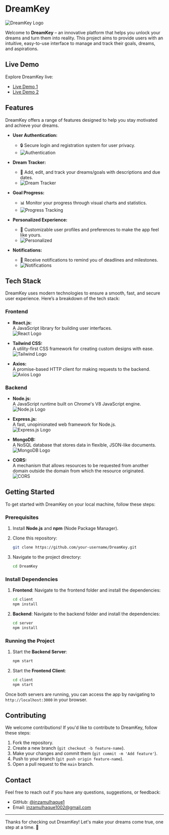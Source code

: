 # DreamKey

![DreamKey Logo](https://i.ibb.co.com/20rpD2y8/dreamkey.jpg) <!-- Replace with your logo URL -->

Welcome to **DreamKey** – an innovative platform that helps you unlock your dreams and turn them into reality. This project aims to provide users with an intuitive, easy-to-use interface to manage and track their goals, dreams, and aspirations.

## Live Demo

Explore DreamKey live:
- [Live Demo 1](https://dreamkeys-bef14.web.app)
- [Live Demo 2](https://dreamkeys-bef14.firebaseapp.com)

## Features

DreamKey offers a range of features designed to help you stay motivated and achieve your dreams.

- **User Authentication:**
   - 🔒 Secure login and registration system for user privacy.
   - ![Authentication](https://example.com/auth-image.png) <!-- Replace with a relevant image URL -->

- **Dream Tracker:**
   - 📅 Add, edit, and track your dreams/goals with descriptions and due dates.
   - ![Dream Tracker](https://example.com/dream-tracker-image.png) <!-- Replace with a relevant image URL -->

- **Goal Progress:**
   - 📊 Monitor your progress through visual charts and statistics.
   - ![Progress Tracking](https://example.com/progress-image.png) <!-- Replace with a relevant image URL -->

- **Personalized Experience:**
   - 🎨 Customizable user profiles and preferences to make the app feel like yours.
   - ![Personalized](https://example.com/personalized-image.png) <!-- Replace with a relevant image URL -->

- **Notifications:**
   - 🔔 Receive notifications to remind you of deadlines and milestones.
   - ![Notifications](https://example.com/notifications-image.png) <!-- Replace with a relevant image URL -->

## Tech Stack

DreamKey uses modern technologies to ensure a smooth, fast, and secure user experience. Here’s a breakdown of the tech stack:

### Frontend

- **React.js:**  
  A JavaScript library for building user interfaces.  
  ![React Logo](https://upload.wikimedia.org/wikipedia/commons/a/a7/React-icon.svg)  

- **Tailwind CSS:**  
  A utility-first CSS framework for creating custom designs with ease.  
  ![Tailwind Logo](https://upload.wikimedia.org/wikipedia/commons/6/60/Tailwind_CSS_Logo.svg)  

- **Axios:**  
  A promise-based HTTP client for making requests to the backend.  
  ![Axios Logo](https://axios-http.com/img/axios-logo.svg)

### Backend

- **Node.js:**  
  A JavaScript runtime built on Chrome's V8 JavaScript engine.  
  ![Node.js Logo](https://nodejs.org/static/images/logo.svg)

- **Express.js:**  
  A fast, unopinionated web framework for Node.js.  
  ![Express.js Logo](https://expressjs.com/images/express-facebook-share.png)

- **MongoDB:**  
  A NoSQL database that stores data in flexible, JSON-like documents.  
  ![MongoDB Logo](https://www.mongodb.com/assets/images/global/favicon.ico)

- **CORS:**  
  A mechanism that allows resources to be requested from another domain outside the domain from which the resource originated.  
  ![CORS](https://upload.wikimedia.org/wikipedia/commons/a/a7/Expressjs.png) <!-- Replace with relevant image if needed -->

## Getting Started

To get started with DreamKey on your local machine, follow these steps:

### Prerequisites

1. Install **Node.js** and **npm** (Node Package Manager).
2. Clone this repository:
    ```bash
    git clone https://github.com/your-username/DreamKey.git
    ```

3. Navigate to the project directory:
    ```bash
    cd DreamKey
    ```

### Install Dependencies

1. **Frontend**:
    Navigate to the frontend folder and install the dependencies:
    ```bash
    cd client
    npm install
    ```

2. **Backend**:
    Navigate to the backend folder and install the dependencies:
    ```bash
    cd server
    npm install
    ```

### Running the Project

1. Start the **Backend Server**:
    ```bash
    npm start
    ```

2. Start the **Frontend Client**:
    ```bash
    cd client
    npm start
    ```

Once both servers are running, you can access the app by navigating to `http://localhost:3000` in your browser.

## Contributing

We welcome contributions! If you'd like to contribute to DreamKey, follow these steps:

1. Fork the repository.
2. Create a new branch (`git checkout -b feature-name`).
3. Make your changes and commit them (`git commit -m 'Add feature'`).
4. Push to your branch (`git push origin feature-name`).
5. Open a pull request to the `main` branch.


## Contact

Feel free to reach out if you have any questions, suggestions, or feedback:

- GitHub: [@inzamulhaque1](https://github.com/inzamulhaque1)
- Email: [inzamulhaque1002@gmail.com](mailto:inzamulhaque1002@gmail.com)

---

Thanks for checking out DreamKey! Let's make your dreams come true, one step at a time. 🌟
